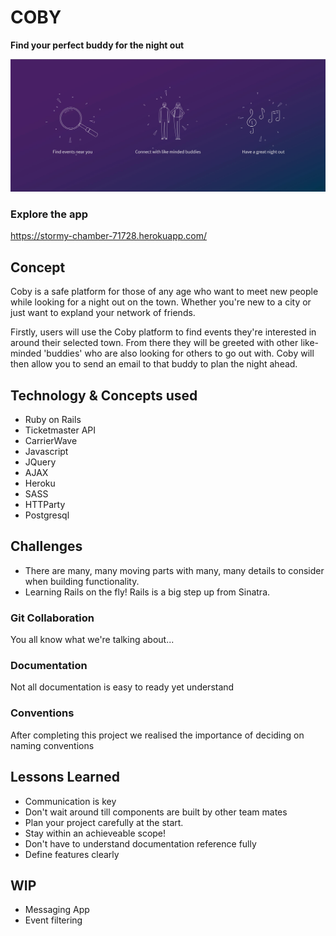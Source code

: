# COBY
**Find your perfect buddy for the night out**

![coby screenshot](screenshot.jpg)

### Explore the app
https://stormy-chamber-71728.herokuapp.com/

## Concept
Coby is a safe platform for those of any age who want to meet new people while looking for a night out on the town. Whether you're new to a city or just want to expland your network of friends. 

Firstly, users will use the Coby platform to find events they're interested in around their selected town. From there they will be greeted with other like-minded 'buddies' who are also looking for others to go out with. Coby will then allow you to send an email to that buddy to plan the night ahead.

## Technology & Concepts used
* Ruby on Rails
* Ticketmaster API
* CarrierWave
* Javascript
* JQuery
* AJAX
* Heroku
* SASS
* HTTParty
* Postgresql

## Challenges
* There are many, many moving parts with many, many details to consider when building functionality.
* Learning Rails on the fly! Rails is a big step up from Sinatra.


### Git Collaboration
You all know what we're talking about...

### Documentation
Not all documentation is easy to ready yet understand

### Conventions
After completing this project we realised the importance of deciding on naming conventions

## Lessons Learned
* Communication is key
* Don't wait around till components are built by other team mates
* Plan your project carefully at the start.
* Stay within an achieveable scope!
* Don't have to understand documentation reference fully
* Define features clearly

## WIP
* Messaging App
* Event filtering